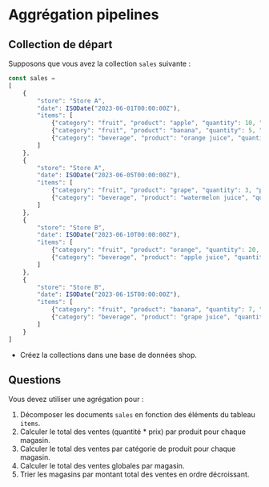 # Aggrégation pipelines

## Collection de départ

Supposons que vous avez la collection `sales` suivante :

```js
const sales = 
[
    {
        "store": "Store A",
        "date": ISODate("2023-06-01T00:00:00Z"),
        "items": [
            {"category": "fruit", "product": "apple", "quantity": 10, "price": 1.2},
            {"category": "fruit", "product": "banana", "quantity": 5, "price": 0.8},
            {"category": "beverage", "product": "orange juice", "quantity": 8, "price": 2.5}
        ]
    },
    {
        "store": "Store A",
        "date": ISODate("2023-06-05T00:00:00Z"),
        "items": [
            {"category": "fruit", "product": "grape", "quantity": 3, "price": 2.0},
            {"category": "beverage", "product": "watermelon juice", "quantity": 1, "price": 4.5}
        ]
    },
    {
        "store": "Store B",
        "date": ISODate("2023-06-10T00:00:00Z"),
        "items": [
            {"category": "fruit", "product": "orange", "quantity": 20, "price": 1.5},
            {"category": "beverage", "product": "apple juice", "quantity": 10, "price": 3.0}
        ]
    },
    {
        "store": "Store B",
        "date": ISODate("2023-06-15T00:00:00Z"),
        "items": [
            {"category": "fruit", "product": "banana", "quantity": 7, "price": 0.8},
            {"category": "beverage", "product": "grape juice", "quantity": 5, "price": 3.5}
        ]
    }
]
```

- Créez la collections dans une base de données shop.

## Questions

Vous devez utiliser une agrégation pour :

1. Décomposer les documents `sales` en fonction des éléments du tableau `items`.
2. Calculer le total des ventes (quantité * prix) par produit pour chaque magasin.
3. Calculer le total des ventes par catégorie de produit pour chaque magasin.
4. Calculer le total des ventes globales par magasin.
5. Trier les magasins par montant total des ventes en ordre décroissant.
